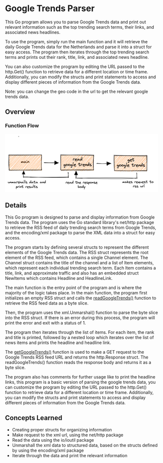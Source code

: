 # Google Trends Parser

This Go program allows you to parse Google Trends data and print out relevant information such as the top trending search terms, their links, and associated news headlines.

To use the program, simply run the main function and it will retrieve the daily Google Trends data for the Netherlands and parse it into a struct for easy access. The program then iterates through the top trending search terms and prints out their rank, title, link, and associated news headline.

You can also customize the program by editing the URL passed to the http.Get() function to retrieve data for a different location or time frame. Additionally, you can modify the structs and print statements to access and display different pieces of information from the Google Trends data.

Note: you can change the geo code in the url to get the relevant google trends data.

## Overview
### Function Flow

![Function Flow](/images/functionflow.png "function flow")

## Details

This Go program is designed to parse and display information from Google Trends data. The program uses the Go standard library's net/http package to retrieve the RSS feed of daily trending search terms from Google Trends, and the encoding/xml package to parse the XML data into a struct for easy access.

The program starts by defining several structs to represent the different elements of the Google Trends data. The RSS struct represents the root element of the RSS feed, which contains a single Channel element. The Channel struct contains the title of the channel and a list of Item elements, which represent each individual trending search term. Each Item contains a title, link, and approximate traffic and also has an embedded struct NewItems which contains Headline and HeadlineLink.

The main function is the entry point of the program and is where the majority of the logic takes place. In the main function, the program first initializes an empty RSS struct and calls the [readGoogleTrends()](https://github.com/dkooll/go-google-trends/blob/bbc70d5a846e4a1af3b9ec49963fae1f200402f1/main.go#L67) function to retrieve the RSS feed data as a byte slice.

Then, the program uses the xml.Unmarshal() function to parse the byte slice into the RSS struct. If there is an error during this process, the program will print the error and exit with a status of 1.

The program then iterates through the list of items. For each item, the rank and title is printed, followed by a nested loop which iterates over the list of news items and prints the headline and headline link.

The [getGoogleTrends()](https://github.com/dkooll/go-google-trends/blob/bbc70d5a846e4a1af3b9ec49963fae1f200402f1/main.go#L56) function is used to make a GET request to the Google Trends RSS feed URL and returns the http.Response struct. The readGoogleTrends() function reads the response body and returns it as a byte slice.

The program also has comments for further usage like to print the headline links, this program is a basic version of parsing the google trends data, you can customize the program by editing the URL passed to the http.Get() function to retrieve data for a different location or time frame. Additionally, you can modify the structs and print statements to access and display different pieces of information from the Google Trends data.

## Concepts Learned

-   Creating proper structs for organizing information
-   Make request to the xml url, using the net/http package
-   Read the data using the io/ioutil package
-   Unmarshall the xml data to structured data, based on the structs defined by using the encoding/xml package
-   Iterate through the data and print the relevant information